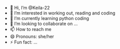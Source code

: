 - 👋 Hi, I’m @Keila-22
- 👀 I’m interested in working out, reading and coding
- 🌱 I’m currently learning python coding
- 💞️ I’m looking to collaborate on ...
- 📫 How to reach me 
- 😄 Pronouns: she/her
- ⚡ Fun fact: ...

<!---
Keila-22/Keila-22 is a ✨ special ✨ repository because its `README.md` (this file) appears on your GitHub profile.
You can click the Preview link to take a look at your changes.
--->
